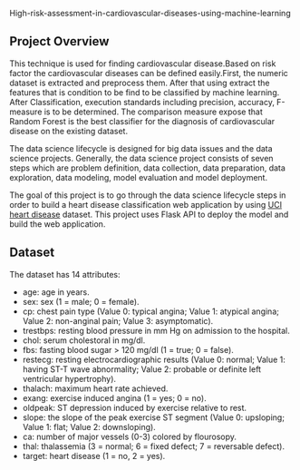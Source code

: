 High-risk-assessment-in-cardiovascular-diseases-using-machine-learning


## Project Overview
This technique is used for finding cardiovascular disease.Based on risk factor the cardiovascular diseases can be defined  easily.First, the numeric dataset is extracted and preprocess them.
After that using extract the features that is condition to be find to be classified by machine learning. 
After Classification, execution standards including precision, accuracy, F-measure is to be determined. 
The comparison measure expose that Random Forest is the best classifier for the diagnosis of cardiovascular disease on the existing dataset. 

The data science lifecycle is designed for big data issues and the data science projects. Generally, the data science project consists of seven steps which are problem definition, data collection, 
data preparation, data exploration, data modeling, model evaluation and model deployment.

The goal of this project is to go through the data science lifecycle steps in order to build a heart disease classification web application by using [UCI heart disease](https://archive.ics.uci.edu/ml/datasets/statlog+(heart)) dataset. This project uses Flask API to deploy the model and build the web application.



## Dataset
The dataset has 14 attributes:

 - age: age in years.
 - sex: sex (1 = male; 0 = female).
 - cp: chest pain type (Value 0: typical angina; Value 1: atypical angina; Value 2: non-anginal pain; Value 3: asymptomatic).
 - trestbps: resting blood pressure in mm Hg on admission to the hospital.
 - chol: serum cholestoral in mg/dl.
 - fbs: fasting blood sugar > 120 mg/dl (1 = true; 0 = false).
 - restecg: resting electrocardiographic results (Value 0: normal; Value 1: having ST-T wave abnormality; Value 2: probable or definite left ventricular hypertrophy).
 - thalach: maximum heart rate achieved.
 - exang: exercise induced angina (1 = yes; 0 = no).
 - oldpeak: ST depression induced by exercise relative to rest.
 - slope: the slope of the peak exercise ST segment (Value 0: upsloping; Value 1: flat; Value 2: downsloping).
 - ca: number of major vessels (0-3) colored by flourosopy.
 - thal: thalassemia (3 = normal; 6 = fixed defect; 7 = reversable defect).
 - target: heart disease (1 = no, 2 = yes).



	





